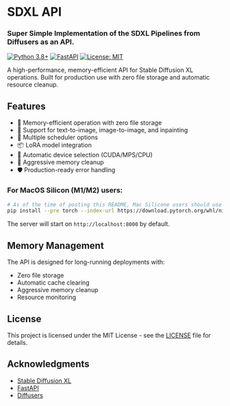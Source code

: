 # SDXL API
### Super Simple Implementation of the SDXL Pipelines from Diffusers as an API.

[![Python 3.8+](https://img.shields.io/badge/python-3.8+-blue.svg)](https://www.python.org/downloads/)
[![FastAPI](https://img.shields.io/badge/FastAPI-0.95.0+-green.svg)](https://fastapi.tiangolo.com)
[![License: MIT](https://img.shields.io/badge/License-MIT-yellow.svg)](https://opensource.org/licenses/MIT)

A high-performance, memory-efficient API for Stable Diffusion XL operations. Built for production use with zero file storage and automatic resource cleanup.

## Features

- 🚀 Memory-efficient operation with zero file storage
- 🎨 Support for text-to-image, image-to-image, and inpainting
- 🔧 Multiple scheduler options
- 📦 LoRA model integration
- 🔄 Automatic device selection (CUDA/MPS/CPU)
- 🧹 Aggressive memory cleanup
- 🛡️ Production-ready error handling

### For MacOS Silicon (M1/M2) users:
```bash
# As of the time of posting this README, Mac Silicone users should use this Nightly version of Torch for FP16 support on MPS.
pip install --pre torch --index-url https://download.pytorch.org/whl/nightly/cpu
```
The server will start on `http://localhost:8000` by default.

## Memory Management

The API is designed for long-running deployments with:
- Zero file storage
- Automatic cache clearing
- Aggressive memory cleanup
- Resource monitoring

## License

This project is licensed under the MIT License - see the [LICENSE](LICENSE) file for details.

## Acknowledgments

- [Stable Diffusion XL](https://stability.ai/stable-diffusion)
- [FastAPI](https://fastapi.tiangolo.com)
- [Diffusers](https://github.com/huggingface/diffusers)